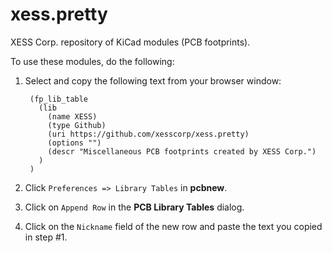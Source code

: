xess.pretty
===========

XESS Corp. repository of KiCad modules (PCB footprints).

To use these modules, do the following:

1. Select and copy the following text from your browser window:  

        (fp_lib_table
          (lib
            (name XESS)
            (type Github)
            (uri https://github.com/xesscorp/xess.pretty)
            (options "")
            (descr "Miscellaneous PCB footprints created by XESS Corp.")
          )
        )
2. Click `Preferences => Library Tables` in **pcbnew**.
3. Click on `Append Row` in the **PCB Library Tables** dialog.
4. Click on the `Nickname` field of the new row and paste the text you copied in step #1.
